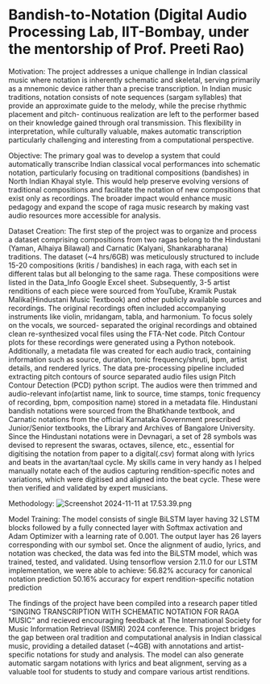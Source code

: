# Bandish-to-Notation (Digital Audio Processing Lab, IIT-Bombay, under the mentorship of Prof. Preeti Rao)
Motivation:
The project addresses a unique challenge in Indian classical music where notation is inherently schematic and skeletal, serving primarily as a mnemonic device rather than a precise transcription. In Indian music traditions, notation consists of note sequences (sargam syllables) that provide an approximate guide to the melody, while the precise rhythmic placement and pitch- continuous realization are left to the performer based on their knowledge gained through oral transmission. This flexibility in interpretation, while culturally valuable, makes automatic transcription particularly challenging and interesting from a computational perspective.

Objective:
The primary goal was to develop a system that could automatically transcribe Indian classical vocal performances into schematic notation, particularly focusing on traditional compositions (bandishes) in North Indian Khayal style. This would help preserve evolving versions of traditional compositions and facilitate the notation of new compositions that exist only as recordings. The broader impact would enhance music pedagogy and expand the scope of raga music research by making vast audio resources more accessible for analysis.

Dataset Creation:
The first step of the project was to organize and process a dataset comprising compositions from two ragas belong to the Hindustani Yaman, Alhaiya Bilawal) and Carnatic Kalyani, Shankarabharana) traditions.
The dataset (~4 hrs/6GB) was meticulously structured to include 1520 compositions (kritis / bandishes) in each raga, with each set in different talas but all belonging to the same raga. These compositions were listed in the Data_Info Google Excel sheet. Subsequently, 35 artist renditions of each piece were sourced from YouTube, Kramik Pustak Malika(Hindustani Music Textbook) and other publicly available sources and recordings.
The original recordings often included accompanying instruments like violin, mridangam, tabla, and harmonium. To focus solely on the vocals, we sourced- separated the original recordings and obtained clean re-synthesized vocal files using the FTANet code. Pitch Contour plots for these recordings were generated using a Python notebook. Additionally, a metadata file was created for each audio track, containing information such as source, duration, tonic frequency/shruti, bpm, artist details, and rendered lyrics.
The data pre-processing pipeline included extracting pitch contours of source separated audio files usign Pitch Contour Detection (PCD) python script. The audios were then trimmed and audio-relevant info(artist name, link to source, time stamps, tonic frequency of recording, bpm, composition name) stored in a metadata file.
Hindustani bandish notations were sourced from the Bhatkhande textbook, and Carnatic notations from the official Karnataka Government prescribed Junior/Senior textbooks, the Library and Archives of Bangalore University.
Since the Hindustani notations were in Devnagari, a set of 28 symbols was devised to represent the swaras, octaves, silence, etc., essential for digitising the notation from paper to a digital(.csv) format along with lyrics and beats in the avartan/taal cycle.
My skills came in very handy as I helped manually notate each of the audios capturing rendition-specific notes and variations, which were digitised and aligned into the beat cycle. These were then verified and validated by expert musicians.

Methodology:
![Screenshot 2024-11-11 at 17.53.39.png](https://prod-files-secure.s3.us-west-2.amazonaws.com/41c23b8e-74ea-499b-b84c-f5298716707d/f3e6c8e6-3825-4322-b765-bef8bbf176cc/Screenshot_2024-11-11_at_17.53.39.png) 

Model Training:
The model consists of single BiLSTM layer having 32 LSTM blocks followed by a fully connected layer with Softmax activation and Adam Optimizer with a learning rate of 0.001.
The output layer has 26 layers corresponding with our symbol set. Once the alignment of audio, lyrics, and notation was checked, the data was fed into the BiLSTM model, which was trained, tested, and validated.
Using tensorflow version 2.11.0 for our LSTM implementation, we were able to achieve:
56.82% accuracy for canonical notation prediction
50.16% accuracy for expert rendition-specific notation prediction

The findings of the project have been compiled into a research paper titled “SINGING TRANSCRIPTION WITH SCHEMATIC NOTATION FOR RAGA MUSIC“ and recieved encouraging feedback at The International Society for Music Information Retrieval (ISMIR) 2024 conference.
This project bridges the gap between oral tradition and computational analysis in Indian classical music, providing a detailed dataset (~4GB) with annotations and artist-specific notations for study and analysis. The model can also generate automatic sargam notations with lyrics and beat alignment, serving as a valuable tool for students to study and compare various artist renditions.
